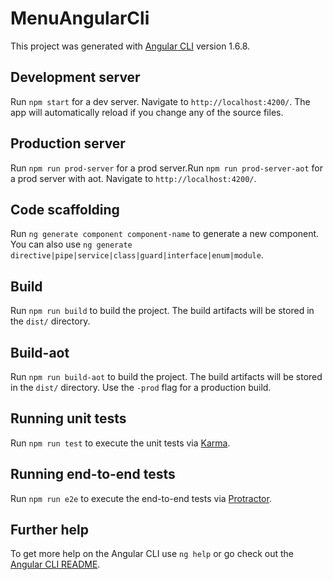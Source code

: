 # MenuAngularCli

This project was generated with [Angular CLI](https://github.com/angular/angular-cli) version 1.6.8.

## Development server

Run `npm start` for a dev server. Navigate to `http://localhost:4200/`. The app will automatically reload if you change any of the source files.

## Production server

Run `npm run prod-server` for a prod server.Run `npm run prod-server-aot` for a prod server with aot. Navigate to `http://localhost:4200/`.


## Code scaffolding

Run `ng generate component component-name` to generate a new component. You can also use `ng generate directive|pipe|service|class|guard|interface|enum|module`.

## Build

Run `npm run build` to build the project. The build artifacts will be stored in the `dist/` directory.

## Build-aot

Run `npm run build-aot` to build the project. The build artifacts will be stored in the `dist/` directory. Use the `-prod` flag for a production build.

## Running unit tests

Run `npm run test` to execute the unit tests via [Karma](https://karma-runner.github.io).

## Running end-to-end tests

Run `npm run e2e` to execute the end-to-end tests via [Protractor](http://www.protractortest.org/).

## Further help

To get more help on the Angular CLI use `ng help` or go check out the [Angular CLI README](https://github.com/angular/angular-cli/blob/master/README.md).
